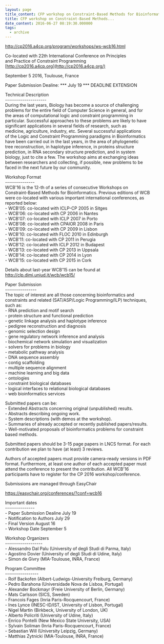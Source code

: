```yaml
---
layout: page
title_content: CFP workshop on Constraint-Based Methods for Bioinformatics, Toulouse, Sept. 5 2016
title: CFP workshop on Constraint-Based Methods...
date_content: 2016-06-27 08:19:30.000000
tags:
  - archive
---
```

<http://cp2016.a4cp.org/program/workshops/ws-wcb16.html>  
  
Co-located with 22th International Conference on Principles  
and Practice of Constraint Programming  
[http://cp2016.a4cp.org](http://cp2016.a4cp.org/)  
  
September 5 2016, Toulouse, France  
  
Paper Submission Dealine: *** July 19 *** DEADLINE EXTENSION  
  
Technical Description  
\---------------------  
During the last years, Biology has become a source of challenging  
problems for the entire field of Computer Science in general, and for  
the areas of computational logic and constraint programming in  
particular. Successful approaches to these problems are likely to have  
significant applications in several fields of research, such as  
medicine, agriculture, industry, etc. Several successful applications  
of the Logic and Constraint Programming paradigms in Bioinformatics  
have been carried out in the last years, in the area of phylogenetic  
tree reconstruction, in haplotype inference, in proteins structure  
prediction, in RNA secondary structure prediction, and in system  
biology, just to cite a few. The workshop aims at exchanging ideas  
between researchers and collecting, if possible, new problems to be  
faced in the next future by our community.  
  
Workshop Format  
\---------------  
WCB'16 is the 12-th of a series of consecutive Workshops on  
Constraint-Based Methods for Bioinformatics. Previous editions of WCB  
were co-located with various important international conferences, as  
reported below:  
\- WCB'05: co-located with ICLP-CP 2005 in Sitges  
\- WCB'06: co-located with CP 2006 in Nantes  
\- WCB'07: co-located with ICLP 2007 in Porto  
\- WCB'08: co-located with CPAIOR 2008 in Paris  
\- WCB'09: co-located with CP 2009 in Lisbon  
\- WCB'10: co-located with FLOC 2010 in Edinburgh  
\- WCB'11: co-located with CP 2011 in Perugia  
\- WCB'12: co-located with ICLP 2012 in Budapest  
\- WCB'13: co-located with CP 2013 in Uppsala  
\- WCB'14: co-located with CP 2014 in Lyon  
\- WCB'15: co-located with CP 2015 in Cork  
  
Details about last-year WCB'15 can be found at
<http://clp.dimi.uniud.it/wcb/wcb15/>  
  
Paper Submission  
\----------------  
The topic of interest are all those concerning bioinformatics and  
constraints and related (SAT/ASP/Logic Programming/ILP) techniques,  
such as:  
\- RNA prediction and motif search  
\- protein structure and functional prediction  
\- genetic linkage analysis and haplotype inference  
\- pedigree reconstruction and diagnosis  
\- genomic selection design  
\- gene regulatory network inference and analysis  
\- biochemical network simulation and visualization  
\- solvers for problems in biology  
\- metabolic pathway analysis  
\- DNA sequence assembly  
\- contig scaffolding  
\- multiple sequence alignment  
\- machine learning and big data  
\- ontologies  
\- constraint biological databases  
\- logical interfaces to relational biological databases  
\- web bioinformatics services  
  
Submitted papers can be:  
\- Extended Abstracts concerning original (unpublished) results.  
\- Abstracts describing ongoing work.  
\- System descriptions (with demos at the workshop).  
\- Summaries of already accepted or recently published papers/results.  
\- Well-motivated proposals of bioinformatics problems for constraint  
based methods.  
  
Submitted papers should be 3-15 page papers in LNCS format. For each  
contribution we plan to have (at least) 3 reviews.  
  
Authors of accepted papers must provide camera-ready versions in PDF  
format. Furthermore, at least one author of each accepted paper must  
attend the conference to present the contribution. All WCB'16  
participants have to register for the CP 2016 workshop/conference.  
  
Submissions are managed through EasyChair  
  
<https://easychair.org/conferences/?conf=wcb16>  
  
Important dates  
\---------------  
\- Paper Submission Dealine July 19  
\- Notification to Authors July 29  
\- Final Version August 16  
\- Workshop Date September 5  
  
Workshop Organizers  
\-------------------  
\- Alessandro Dal Palu (University of degli Studi di Parma, Italy)  
\- Agostino Dovier (University of degli Studi di Udine, Italy)  
\- Simon de Givry (MIA-Toulouse, INRA, France)  
  
Program Committee  
\-----------------  
\- Rolf Backofen (Albert-Ludwigs-University Freiburg, Germany)  
\- Pedro Barahona (Universidade Nova de Lisboa, Portugal)  
\- Alexander Bockmayr (Freie University of Berlin, Germany)  
\- Mats Carlsson (SICS, Sweden)  
\- Francois Fages (Inria Paris-Rocquencourt, France)  
\- Ines Lynce (INESC-ID/IST, University of Lisbon, Portugal)  
\- Nigel Martin (Birkbeck, University of London, UK)  
\- Alberto Policriti (University of Udine, Italy)  
\- Enrico Pontelli (New Mexico State University, USA)  
\- Sylvain Soliman (Inria Paris-Rocquencourt, France)  
\- Sebastian Will (University Leipzig, Germany)  
\- Matthias Zytnicki (MIA-Toulouse, INRA, France)

